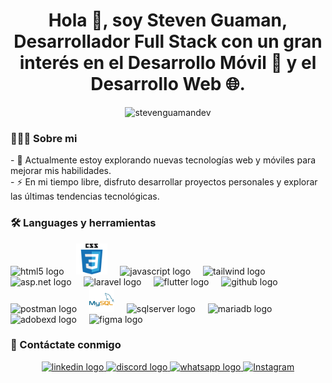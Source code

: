 <h1 align="center">Hola 🫡, soy Steven Guaman, Desarrollador Full Stack con un gran interés en el Desarrollo Móvil 📱 y el Desarrollo Web 🌐.</h1>

<div align="center">
    <img src="https://komarev.com/ghpvc/?username=stevenguamandev&label=Vistas%20de%20Perfil&color=0e75b6&style=flat" alt="stevenguamandev" />
</div>

### 👨🏻‍💻 Sobre mi

<p>- 🌱 Actualmente estoy explorando nuevas tecnologías web y móviles para mejorar mis habilidades.<br>- ⚡ En mi tiempo libre, disfruto desarrollar proyectos personales y explorar las últimas tendencias tecnológicas.</p>

### 🛠 Languages y herramientas

<div align="left">
    <img src="https://cdn.jsdelivr.net/gh/devicons/devicon/icons/html5/html5-original.svg" height="40" alt="html5 logo" />
    <img width="12" />
    <img src="https://raw.githubusercontent.com/devicons/devicon/master/icons/css3/css3-original-wordmark.svg" height="50" alt="css3 logo" />
    <img width="12" />
    <img src="https://cdn.jsdelivr.net/gh/devicons/devicon/icons/javascript/javascript-original.svg" height="40" alt="javascript logo" />
    <img width="12" />
    <img src="https://www.vectorlogo.zone/logos/tailwindcss/tailwindcss-icon.svg" height="40" alt="tailwind logo" />
    <img width="12" />
    <img src="https://www.crmizmir.com/KYP/Resimler/ASP-Net-4-04-2023-17-21-24.png" height="40" alt="asp.net logo" />
    <img width="12" />
    <img src="https://upload.wikimedia.org/wikipedia/commons/thumb/9/9a/Laravel.svg/1200px-Laravel.svg.png" height="40" alt="laravel logo" />
    <img width="12" />
    <img src="https://www.vectorlogo.zone/logos/flutterio/flutterio-icon.svg" height="40" alt="flutter logo" />
    <img width="12" />
    <img src="https://cdn-icons-png.freepik.com/512/15059/15059803.png" height="40" alt="github logo" />
    <img width="12" />
    <img src="https://www.vectorlogo.zone/logos/getpostman/getpostman-icon.svg" height="40" alt="postman logo" />
    <img width="12" />
    <img src="https://raw.githubusercontent.com/devicons/devicon/master/icons/mysql/mysql-original-wordmark.svg" height="40" alt="mysql logo" />
    <img width="12" />
    <img src="https://www.svgrepo.com/show/303229/microsoft-sql-server-logo.svg" height="40" alt="sqlserver logo" />
    <img width="12" />
    <img src="https://www.vectorlogo.zone/logos/mariadb/mariadb-icon.svg" height="40" alt="mariadb logo" />
    <img width="12" />
    <img src="https://upload.wikimedia.org/wikipedia/commons/thumb/c/c2/Adobe_XD_CC_icon.svg/800px-Adobe_XD_CC_icon.svg.png" height="40" alt="adobexd logo" />
    <img width="12" />
    <img src="https://www.vectorlogo.zone/logos/figma/figma-icon.svg" height="40" alt="figma logo" />
</div>

### 📲 Contáctate conmigo

<div align="center">
    <a href="https://www.linkedin.com/in/stevenguaman" target="_blank" rel="noopener noreferrer">
      <img src="https://img.shields.io/static/v1?message=LinkedIn&logo=linkedin&label=&color=0077B5&logoColor=white&labelColor=&style=for-the-badge" height="25" alt="linkedin logo" />
    </a>
    <a href="https://discord.com/users/steveng7788" target="_blank" rel="noopener noreferrer">
      <img src="https://img.shields.io/static/v1?message=Discord&logo=discord&label=&color=7289DA&logoColor=white&labelColor=&style=for-the-badge" height="25" alt="discord logo" />
    </a>
    <a href="https://wa.me/3228008984" target="_blank" rel="noopener noreferrer">
      <img src="https://img.shields.io/static/v1?message=Whatsapp&logo=whatsapp&label=&color=25D366&logoColor=white&labelColor=&style=for-the-badge" height="25" alt="whatsapp logo" />
    </a>
    <a href="https://www.instagram.com/stevenguaman88" target="_blank" rel="noopener noreferrer">
      <img src="https://i.ibb.co/647PC4g/Instagram.png" height="25" alt="Instagram" />
    </a>
</div>
